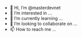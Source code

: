 - 👋 Hi, I’m @masterdevnet
- 👀 I’m interested in ...
- 🌱 I’m currently learning ...
- 💞️ I’m looking to collaborate on ...
- 📫 How to reach me ...

<!---
masterdevnet/masterdevnet is a ✨ special ✨ repository because its `README.md` (this file) appears on your GitHub profile.
You can click the Preview link to take a look at your changes.
--->
